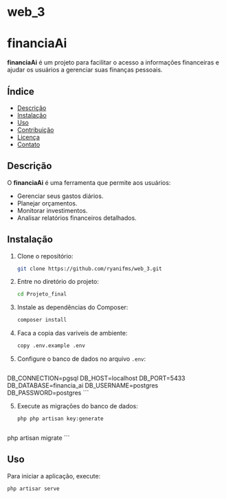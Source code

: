 # web_3
 
# financiaAi

**financiaAi** é um projeto para facilitar o acesso a informações financeiras e ajudar os usuários a gerenciar suas finanças pessoais.

## Índice

- [Descrição](#descrição)
- [Instalação](#instalação)
- [Uso](#uso)
- [Contribuição](#contribuição)
- [Licença](#licença)
- [Contato](#contato)

## Descrição

O **financiaAi** é uma ferramenta que permite aos usuários:
- Gerenciar seus gastos diários.
- Planejar orçamentos.
- Monitorar investimentos.
- Analisar relatórios financeiros detalhados.

## Instalação

1. Clone o repositório:
    ```bash
    git clone https://github.com/ryanifms/web_3.git
    ```

2. Entre no diretório do projeto:
    ```bash
    cd Projeto_final
    ```

3. Instale as dependências do Composer:
    ```bash
    composer install
    ```
4. Faca a copia das variveis de ambiente:
    ```bash
    copy .env.example .env
    ```


4. Configure o banco de dados no arquivo `.env`:
    ```plaintext
  DB_CONNECTION=pgsql
  DB_HOST=localhost
  DB_PORT=5433
  DB_DATABASE=financia_ai
  DB_USERNAME=postgres
  DB_PASSWORD=postgres
    ```

5. Execute as migrações do banco de dados:
    ```bash
    php php artisan key:generate
    ```
      ```bash
 php artisan migrate
    ```
    

## Uso

Para iniciar a aplicação, execute:
```bash
php artisar serve 
